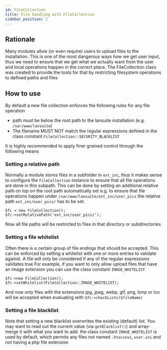```yaml
---
id: FileCollection
title: File handling with FileCollection
sidebar_position: 2
---
```


## Rationale

Many modules allow (or even require) users to upload files to the installation.
This is one of the most dangerous ways how we get user input, thus we need to ensure that we get what we actually want from the user and local operations happen in the correct place.
The FileCollection class was created to provide the tools for that by restricting filesystem operations to defined paths and files

## How to use

By default a new file collection enforces the following rules for any file operation
* path must be below the root path to the lansuite installation (e.g. `/var/www/lansuite`)
* The filename MUST NOT match the regular expressions defined in the class constant `FileCollection::SECURITY_BLACKLIST`

It is highly recommended to apply finer grained control through the following means

### Setting a relative path

Normally a module stores files in a subfolder in `ext_inc`, thus it makes sense to configure the `FileCollection` instance to ensure that all file operations are done in this subpath.
This can be done by setting an additional relative path on top on the root path automatically set
e.g. to ensure that file operations happen under `/var/www/lansuite/ext_inc/user_pics` the relative path `ext_inc/user_pics/` has to be set.
```
$fc = new FileCollection();
$fc->setRelativePath('ext_inc/user_pics/');
```
Now all file paths will be restricted to files in that directory or subdirectories

### Setting a file whitelist

Often there is a certain group of file endings that should be accepted.
This can be enforced by setting a whitelist with one or more entries to validate against.
A file will only be considered if any of the regular expressions validates true
For example, if you want to only allow upload files that have an image extension you can use the class constant `IMAGE_WHITELIST`
```
$fc->new FileCollection();
$fc->setWhitelist(FileCollection::IMAGE_WHITELIST);
```
And now only files with the extensions jpg, jpeg, webp, gif, png, bmp or ico will be accepted when evaluating with `$fc->checkLists($fileName)`

### Setting a file blacklist

Note that setting a new blacklist overwrites the existing (default) list.
You may want to read out the current value (via `getBlacklist()`) and array-merge it with what you want to add.
the class constant `IMAGE_WHITELIST` is used by default, which permits any files not named `.htaccess`, `user.ini` and not having a php file extension

